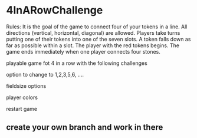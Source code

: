 # 4InARowChallenge

Rules: It is the goal of the game to connect four of your tokens in a line. All directions (vertical, horizontal, diagonal) are allowed. Players take turns putting one of their tokens into one of the seven slots. A token falls down as far as possible within a slot. The player with the red tokens begins. The game ends immediately when one player connects four stones.

playable game fot 4 in a row with the following challenges

option to change to 1,2,3,5,6, ....

fieldsize options

player colors

restart game


## create your own branch and work in there
